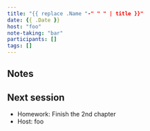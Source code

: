 ```yaml
---
title: "{{ replace .Name "-" " " | title }}"
date: {{ .Date }}
host: "foo"
note-taking: "bar"
participants: []
tags: []
---
```


## Notes


## Next session

- Homework: Finish the 2nd chapter
- Host: foo
